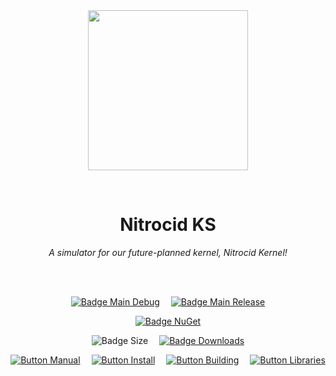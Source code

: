 
<div align = center>

<br>
<br>
    
<img
  src = 'https://cdn.jsdelivr.net/gh/Aptivi/Nitrocid@main/public/Nitrocid/OfficialAppIcon-NitrocidKS-512.png'
  width = 256
  align = center
/>

<br>

# Nitrocid KS
    
*A simulator for our future-planned kernel, Nitrocid Kernel!*

<br>
<br>

[![Badge Main Debug]][Main Debug]   
[![Badge Main Release]][Main Release]

[![Badge NuGet]][NuGet]

![Badge Size]   
[![Badge Downloads]][Releases]

[![Button Manual]][Manual]   
[![Button Install]][Install]   
[![Button Building]][Building]   
[![Button Libraries]][Libraries]

</div>
    
<br>

</div>


<!----------------------------------------------------------------------------->

[Releases]: https://gitlab.com/aptivi/main/Nitrocid/-/releases
[NuGet]: https://www.nuget.org/packages/KS/

[Main Debug]: https://gitlab.com/aptivi/main/Nitrocid/actions/workflows/build.yml
[Main Release]: https://gitlab.com/aptivi/main/Nitrocid/actions/workflows/build-rel.yml

[Libraries]: https://aptivi.gitbook.io/aptivi/nitrocid-ks-manual/project-dependencies
[Building]: https://aptivi.gitbook.io/aptivi/nitrocid-ks-manual/advanced-and-power-users/building-the-kernel
[Install]: https://aptivi.gitbook.io/aptivi/nitrocid-ks-manual/installation-and-maintenance/installing-the-kernel
[Manual]: https://aptivi.gitbook.io/aptivi/nitrocid-ks-manual/

<!----------------------------------[ Badges ]--------------------------------->

[Badge Downloads]: https://img.shields.io/github/downloads/Aptivi/NitrocidKS/total?color=217346&label=Downloads&style=for-the-badge&logoColor=white&logo=DocuSign&labelColor=2d9d5f
[Badge NuGet]: https://img.shields.io/nuget/vpre/KS?color=012f52&style=for-the-badge&logoColor=white&logo=NuGet&labelColor=004880
[Badge Size]: https://img.shields.io/github/repo-size/Aptivi/NitrocidKS?color=bb4a28&label=size&logoColor=white&style=for-the-badge&logo=GoogleAnalytics&labelColor=E85C33

[Badge Main Debug]: https://gitlab.com/aptivi/main/Nitrocid/actions/workflows/build.yml/badge.svg
[Badge Main Release]: https://gitlab.com/aptivi/main/Nitrocid/actions/workflows/build-rel.yml/badge.svg


<!---------------------------------[ Buttons ]--------------------------------->

[Button Libraries]: https://img.shields.io/badge/Libraries-EA8220?style=for-the-badge&logoColor=white&logo=AzureArtifacts
[Button Building]: https://img.shields.io/badge/Building-5D4F85?style=for-the-badge&logoColor=white&logo=Hackaday
[Button Install]: https://img.shields.io/badge/Installation-2F8D46?style=for-the-badge&logoColor=white&logo=DocuSign
[Button Manual]: https://img.shields.io/badge/Docs-blueviolet?style=for-the-badge&logoColor=white&logo=GitBook
